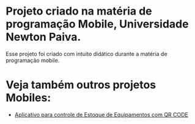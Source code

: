 # Projeto criado na matéria de programação Mobile, Universidade Newton Paiva.

Esse projeto foi criado com intuito didático durante a matéria de programação mobile.

# Veja também outros projetos Mobiles:

*  [Aplicativo para controle de Estoque de Equipamentos com QR CODE](https://github.com/DanielRabeloChaves/AppUpx5)
